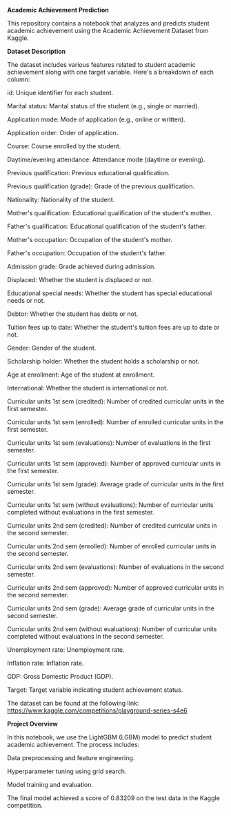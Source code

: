 **Academic Achievement Prediction**

This repository contains a notebook that analyzes and predicts student academic achievement using the Academic Achievement Dataset from Kaggle.

**Dataset Description**

The dataset includes various features related to student academic achievement along with one target variable. Here's a breakdown of each column:

id: Unique identifier for each student.

Marital status: Marital status of the student (e.g., single or married).

Application mode: Mode of application (e.g., online or written).

Application order: Order of application.

Course: Course enrolled by the student.

Daytime/evening attendance: Attendance mode (daytime or evening).

Previous qualification: Previous educational qualification.

Previous qualification (grade): Grade of the previous qualification.

Nationality: Nationality of the student.

Mother's qualification: Educational qualification of the student's mother.

Father's qualification: Educational qualification of the student's father.

Mother's occupation: Occupation of the student's mother.

Father's occupation: Occupation of the student's father.

Admission grade: Grade achieved during admission.

Displaced: Whether the student is displaced or not.

Educational special needs: Whether the student has special educational needs or not.

Debtor: Whether the student has debts or not.

Tuition fees up to date: Whether the student's tuition fees are up to date or not.

Gender: Gender of the student.

Scholarship holder: Whether the student holds a scholarship or not.

Age at enrollment: Age of the student at enrollment.

International: Whether the student is international or not.

Curricular units 1st sem (credited): Number of credited curricular units in the first semester.

Curricular units 1st sem (enrolled): Number of enrolled curricular units in the first semester.

Curricular units 1st sem (evaluations): Number of evaluations in the first semester.

Curricular units 1st sem (approved): Number of approved curricular units in the first semester.

Curricular units 1st sem (grade): Average grade of curricular units in the first semester.

Curricular units 1st sem (without evaluations): Number of curricular units completed without evaluations in the first semester.

Curricular units 2nd sem (credited): Number of credited curricular units in the second semester.

Curricular units 2nd sem (enrolled): Number of enrolled curricular units in the second semester.

Curricular units 2nd sem (evaluations): Number of evaluations in the second semester.

Curricular units 2nd sem (approved): Number of approved curricular units in the second semester.

Curricular units 2nd sem (grade): Average grade of curricular units in the second semester.

Curricular units 2nd sem (without evaluations): Number of curricular units completed without evaluations in the second semester.

Unemployment rate: Unemployment rate.

Inflation rate: Inflation rate.

GDP: Gross Domestic Product (GDP).

Target: Target variable indicating student achievement status.

The dataset can be found at the following link: https://www.kaggle.com/competitions/playground-series-s4e6

**Project Overview**

In this notebook, we use the LightGBM (LGBM) model to predict student academic achievement. The process includes:

Data preprocessing and feature engineering.

Hyperparameter tuning using grid search.

Model training and evaluation.

The final model achieved a score of 0.83209 on the test data in the Kaggle competition.
